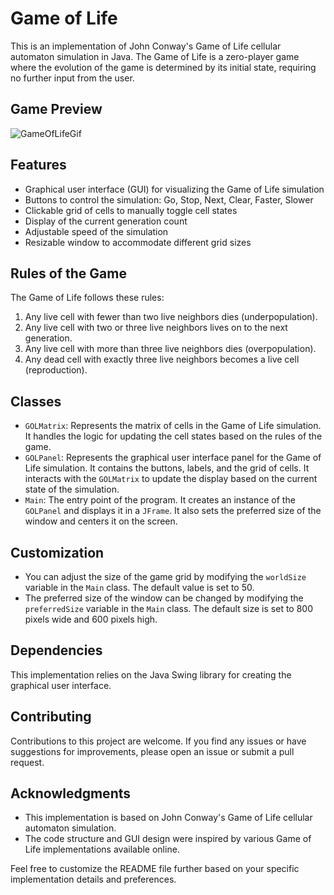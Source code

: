 # Game of Life

This is an implementation of John Conway's Game of Life cellular automaton simulation in Java. The Game of Life is a zero-player game where the evolution of the game is determined by its initial state, requiring no further input from the user.

## Game Preview
![GameOfLifeGif](https://github.com/YonatanSas/Game-Of-Life/assets/146161426/73149a1e-6bcf-4218-af3a-8c46014595f1)

## Features
- Graphical user interface (GUI) for visualizing the Game of Life simulation
- Buttons to control the simulation: Go, Stop, Next, Clear, Faster, Slower
- Clickable grid of cells to manually toggle cell states
- Display of the current generation count
- Adjustable speed of the simulation
- Resizable window to accommodate different grid sizes

## Rules of the Game

The Game of Life follows these rules:

1. Any live cell with fewer than two live neighbors dies (underpopulation).
2. Any live cell with two or three live neighbors lives on to the next generation.
3. Any live cell with more than three live neighbors dies (overpopulation).
4. Any dead cell with exactly three live neighbors becomes a live cell (reproduction).

## Classes

- `GOLMatrix`: Represents the matrix of cells in the Game of Life simulation. It handles the logic for updating the cell states based on the rules of the game.
- `GOLPanel`: Represents the graphical user interface panel for the Game of Life simulation. It contains the buttons, labels, and the grid of cells. It interacts with the `GOLMatrix` to update the display based on the current state of the simulation.
- `Main`: The entry point of the program. It creates an instance of the `GOLPanel` and displays it in a `JFrame`. It also sets the preferred size of the window and centers it on the screen.

## Customization

- You can adjust the size of the game grid by modifying the `worldSize` variable in the `Main` class. The default value is set to 50.
- The preferred size of the window can be changed by modifying the `preferredSize` variable in the `Main` class. The default size is set to 800 pixels wide and 600 pixels high.

## Dependencies

This implementation relies on the Java Swing library for creating the graphical user interface.

## Contributing

Contributions to this project are welcome. If you find any issues or have suggestions for improvements, please open an issue or submit a pull request.


## Acknowledgments

- This implementation is based on John Conway's Game of Life cellular automaton simulation.
- The code structure and GUI design were inspired by various Game of Life implementations available online.

Feel free to customize the README file further based on your specific implementation details and preferences.
